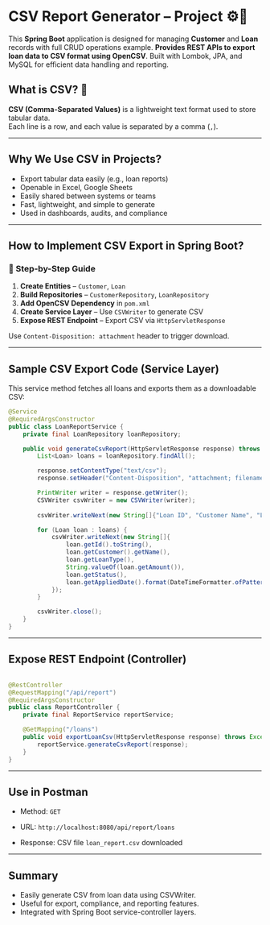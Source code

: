 # CSV Report Generator – Project  ⚙️📄 

This **Spring Boot** application is designed for managing **Customer** and **Loan** records with full CRUD operations example. **Provides REST APIs to export loan data to CSV format using OpenCSV**. Built with Lombok, JPA, and MySQL for efficient data handling and reporting.

## What is CSV? 📘 

**CSV (Comma-Separated Values)** is a lightweight text format used to store tabular data.  
Each line is a row, and each value is separated by a comma (`,`).

---

##  Why We Use CSV in Projects?

- Export tabular data easily (e.g., loan reports)
- Openable in Excel, Google Sheets
- Easily shared between systems or teams
- Fast, lightweight, and simple to generate
- Used in dashboards, audits, and compliance

---

## How to Implement CSV Export in Spring Boot? 

### 🔹 Step-by-Step Guide

1. **Create Entities** – `Customer`, `Loan`
2. **Build Repositories** – `CustomerRepository`, `LoanRepository`
3. **Add OpenCSV Dependency** in `pom.xml`
4. **Create Service Layer** – Use `CSVWriter` to generate CSV
5. **Expose REST Endpoint** – Export CSV via `HttpServletResponse`

 Use `Content-Disposition: attachment` header to trigger download.

---

## Sample CSV Export Code (Service Layer)

This service method fetches all loans and exports them as a downloadable CSV:

  ```java
  @Service
  @RequiredArgsConstructor
  public class LoanReportService {
      private final LoanRepository loanRepository;
  
      public void generateCsvReport(HttpServletResponse response) throws Exception {
          List<Loan> loans = loanRepository.findAll();
  
          response.setContentType("text/csv");
          response.setHeader("Content-Disposition", "attachment; filename=loan_report.csv");
  
          PrintWriter writer = response.getWriter();
          CSVWriter csvWriter = new CSVWriter(writer);
          
          csvWriter.writeNext(new String[]{"Loan ID", "Customer Name", "Loan Type", "Amount", "Status", "Applied Date"});
  
          for (Loan loan : loans) {
              csvWriter.writeNext(new String[]{
                  loan.getId().toString(),
                  loan.getCustomer().getName(),
                  loan.getLoanType(),
                  String.valueOf(loan.getAmount()),
                  loan.getStatus(),
                  loan.getAppliedDate().format(DateTimeFormatter.ofPattern("yyyy-MM-dd"))
              });
          }
  
          csvWriter.close();
      }
  }
  ```

---
## Expose REST Endpoint (Controller)

  ```java
  
  @RestController
  @RequestMapping("/api/report")
  @RequiredArgsConstructor
  public class ReportController {
      private final ReportService reportService;
  
      @GetMapping("/loans")
      public void exportLoanCsv(HttpServletResponse response) throws Exception {
          reportService.generateCsvReport(response);
      }
  }
```

---

## Use in Postman

  -  Method: `GET`

  -  URL: `http://localhost:8080/api/report/loans`

  -  Response: CSV file `loan_report.csv` downloaded

---

## Summary

  - Easily generate CSV from loan data using CSVWriter.
  - Useful for export, compliance, and reporting features.
  -  Integrated with Spring Boot service-controller layers.
